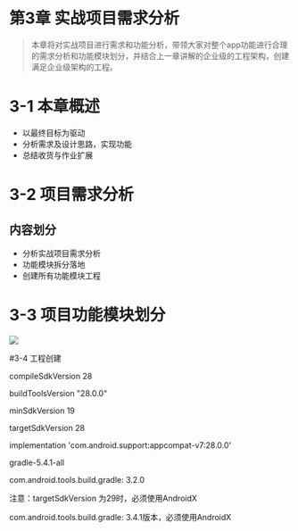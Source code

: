 # 第3章 实战项目需求分析

> 本章将对实战项目进行需求和功能分析，带领大家对整个app功能进行合理的需求分析和功能模块划分，并结合上一章讲解的企业级的工程架构，创建满足企业级架构的工程。

# 3-1 本章概述

* 以最终目标为驱动
* 分析需求及设计思路，实现功能
* 总结收货与作业扩展

# 3-2 项目需求分析

## 内容划分

* 分析实战项目需求分析
* 功能模块拆分落地
* 创建所有功能模块工程

# 3-3 项目功能模块划分

![](https://raw.githubusercontent.com/Mr-lidajun/Programming-Notes/master/Android/企业级Android应用架构设计/img/030301.jpg)

#3-4 工程创建

compileSdkVersion 28

buildToolsVersion "28.0.0"

minSdkVersion 19

targetSdkVersion 28

implementation  'com.android.support:appcompat-v7:28.0.0'

gradle-5.4.1-all

com.android.tools.build.gradle: 3.2.0

注意：targetSdkVersion 为29时，必须使用AndroidX

com.android.tools.build.gradle: 3.4.1版本，必须使用AndroidX